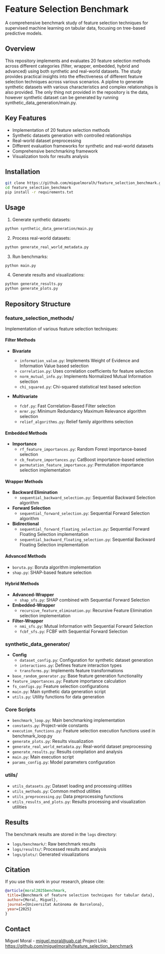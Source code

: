 # Feature Selection Benchmark

A comprehensive benchmark study of feature selection techniques for supervised machine learning on tabular data, focusing on tree-based predictive models.

## Overview

This repository implements and evaluates 20 feature selection methods across different categories (filter, wrapper, embedded, hybrid and advanced) using both synthetic and real-world datasets. The study provides practical insights into the effectiveness of different feature selection techniques across various scenarios. A pipline to generate synthetic datasets with various characteristics and complex relationships is also provided. The only thing not provided in the repository is the data, however synthetic dataset can be generated by running synthetic_data_generation/main.py.

## Key Features

- Implementation of 20 feature selection methods
- Synthetic datasets generation with controlled relationships
- Real-world dataset preprocessing
- Different evaluation frameworks for synthetic and real-world datasets
- Comprehensive benchmarking framework
- Visualization tools for results analysis

## Installation

```bash
git clone https://github.com/miguelmoralh/feature_selection_benchmark.git
cd feature_selection_benchmark
pip install -r requirements.txt
```
## Usage

1. Generate synthetic datasets:
```bash
python synthetic_data_generation/main.py
```
2. Process real-world datasets:
```bash
python generate_real_world_metadata.py
```
3. Run benchmarks:
```bash
python main.py
```
4. Generate results and visualizations:
```bash
python generate_results.py
python generate_plots.py
```
## Repository Structure

### feature_selection_methods/
Implementation of various feature selection techniques:

#### Filter Methods
- **Bivariate**
  - `information_value.py`: Implements Weight of Evidence and Information Value based selection
  - `correlation.py`: Uses correlation coefficients for feature selection
  - `norm_mutual_info.py`: Implements Normalized Mutual Information selection
  - `chi_squared.py`: Chi-squared statistical test based selection
 
- **Multivariate**
  - `fcbf.py`: Fast Correlation-Based Filter selection 
  - `mrmr.py`: Minimum Redundancy Maximum Relevance algorithm selection
  - `relief_algorithms.py`: Relief family algorithms selection

#### Embedded Methods
- **Importance**
  - `rf_feature_importances.py`: Random Forest importance-based selection
  - `cb_feature_importances.py`: CatBoost importance-based selection
  - `permutation_feature_importance.py`: Permutation importance selection implementation

#### Wrapper Methods
 - **Backward Elimination**
   - `sequential_backward_selection.py`: Sequential Backward Selection algorithm
 - **Forward Selection**
   - `sequential_forward_selection.py`: Sequential Forward Selection algorithm
 - **Bidirectional**
   - `sequential_forward_floating_selection.py`: Sequential Forward Floating Selection implementation
   - `sequential_backward_floating_selection.py`: Sequential Backward Floating Selection implementation

#### Advanced Methods
- `boruta.py`: Boruta algorithm implementation
- `shap.py`: SHAP-based feature selection

#### Hybrid Methods
 - **Advanced-Wrapper**
   - `shap_sfs.py`: SHAP combined with Sequential Forward Selection
 - **Embedded-Wrapper**
   - `recursive_feature_elimination.py`: Recursive Feature Elimination selection implementation
 - **Filter-Wrapper**
   - `nmi_sfs.py`: Mutual Information with Sequential Forward Selection
   - `fcbf_sfs.py`: FCBF with Sequential Forward Selection

### synthetic_data_generator/
- **Config**
  - `dataset_config.py`: Configuration for synthetic dataset generation
  - `interactions.py`: Defines feature interaction types
  - `transforms.py`: Implements feature transformations
- `base_random_generator.py`: Base feature generation functionality
- `feature_importances.py`: Feature importance calculation
- `fs_configs.py`: Feature selection configurations
- `main.py`: Main synthetic data generation script
- `utils.py`: Utility functions for data generation

### Core Scripts
- `benchmark_loop.py`: Main benchmarking implementation
- `constants.py`: Project-wide constants
- `execution_functions.py`: Feature selection execution functions used in benchmark_loop.py
- `generate_plots.py`: Results visualization
- `generate_real_world_metadata.py`: Real-world dataset preprocessing
- `generate_results.py`: Results compilation and analysis
- `main.py`: Main execution script
- `params_config.py`: Model parameters configuration

### utils/
- `utils_datasets.py`: Dataset loading and processing utilities
- `utils_methods.py`: Common method utilities
- `utils_preprocessing.py`: Data preprocessing functions
- `utils_results_and_plots.py`: Results processing and visualization utilities

## Results

The benchmark results are stored in the `logs` directory:
- `logs/benchmark/`: Raw benchmark results
- `logs/results/`: Processed results and analysis
- `logs/plots/`: Generated visualizations

## Citation

If you use this work in your research, please cite:

```bibtex
@article{moral2025benchmark,
 title={Benchmark of feature selection techniques for tabular data},
 author={Moral, Miguel},
 journal={Universitat Autònoma de Barcelona},
 year={2025}
}
```

## Contact
Miguel Moral - miguel.moral@uab.cat
Project Link: https://github.com/miguelmoralh/feature_selection_benchmark
